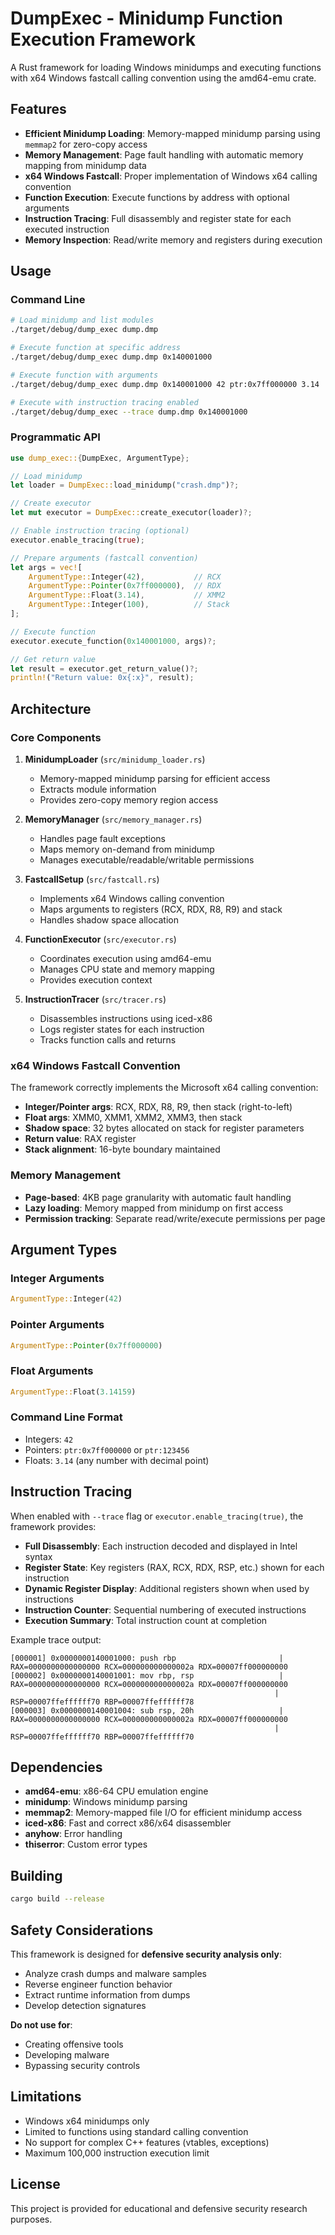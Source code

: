 # DumpExec - Minidump Function Execution Framework

A Rust framework for loading Windows minidumps and executing functions with x64 Windows fastcall calling convention using the amd64-emu crate.

## Features

- **Efficient Minidump Loading**: Memory-mapped minidump parsing using `memmap2` for zero-copy access
- **Memory Management**: Page fault handling with automatic memory mapping from minidump data
- **x64 Windows Fastcall**: Proper implementation of Windows x64 calling convention
- **Function Execution**: Execute functions by address with optional arguments
- **Instruction Tracing**: Full disassembly and register state for each executed instruction
- **Memory Inspection**: Read/write memory and registers during execution

## Usage

### Command Line

```bash
# Load minidump and list modules
./target/debug/dump_exec dump.dmp

# Execute function at specific address
./target/debug/dump_exec dump.dmp 0x140001000

# Execute function with arguments
./target/debug/dump_exec dump.dmp 0x140001000 42 ptr:0x7ff000000 3.14

# Execute with instruction tracing enabled
./target/debug/dump_exec --trace dump.dmp 0x140001000
```

### Programmatic API

```rust
use dump_exec::{DumpExec, ArgumentType};

// Load minidump
let loader = DumpExec::load_minidump("crash.dmp")?;

// Create executor
let mut executor = DumpExec::create_executor(loader)?;

// Enable instruction tracing (optional)
executor.enable_tracing(true);

// Prepare arguments (fastcall convention)
let args = vec![
    ArgumentType::Integer(42),           // RCX
    ArgumentType::Pointer(0x7ff000000),  // RDX  
    ArgumentType::Float(3.14),           // XMM2
    ArgumentType::Integer(100),          // Stack
];

// Execute function
executor.execute_function(0x140001000, args)?;

// Get return value
let result = executor.get_return_value()?;
println!("Return value: 0x{:x}", result);
```

## Architecture

### Core Components

1. **MinidumpLoader** (`src/minidump_loader.rs`)
   - Memory-mapped minidump parsing for efficient access
   - Extracts module information
   - Provides zero-copy memory region access

2. **MemoryManager** (`src/memory_manager.rs`) 
   - Handles page fault exceptions
   - Maps memory on-demand from minidump
   - Manages executable/readable/writable permissions

3. **FastcallSetup** (`src/fastcall.rs`)
   - Implements x64 Windows calling convention
   - Maps arguments to registers (RCX, RDX, R8, R9) and stack
   - Handles shadow space allocation

4. **FunctionExecutor** (`src/executor.rs`)
   - Coordinates execution using amd64-emu
   - Manages CPU state and memory mapping
   - Provides execution context

5. **InstructionTracer** (`src/tracer.rs`)
   - Disassembles instructions using iced-x86
   - Logs register states for each instruction
   - Tracks function calls and returns

### x64 Windows Fastcall Convention

The framework correctly implements the Microsoft x64 calling convention:

- **Integer/Pointer args**: RCX, RDX, R8, R9, then stack (right-to-left)
- **Float args**: XMM0, XMM1, XMM2, XMM3, then stack
- **Shadow space**: 32 bytes allocated on stack for register parameters
- **Return value**: RAX register
- **Stack alignment**: 16-byte boundary maintained

### Memory Management

- **Page-based**: 4KB page granularity with automatic fault handling
- **Lazy loading**: Memory mapped from minidump on first access
- **Permission tracking**: Separate read/write/execute permissions per page

## Argument Types

### Integer Arguments
```rust
ArgumentType::Integer(42)
```

### Pointer Arguments  
```rust
ArgumentType::Pointer(0x7ff000000)
```

### Float Arguments
```rust
ArgumentType::Float(3.14159)
```

### Command Line Format
- Integers: `42`
- Pointers: `ptr:0x7ff000000` or `ptr:123456` 
- Floats: `3.14` (any number with decimal point)

## Instruction Tracing

When enabled with `--trace` flag or `executor.enable_tracing(true)`, the framework provides:

- **Full Disassembly**: Each instruction decoded and displayed in Intel syntax
- **Register State**: Key registers (RAX, RCX, RDX, RSP, etc.) shown for each instruction
- **Dynamic Register Display**: Additional registers shown when used by instructions
- **Instruction Counter**: Sequential numbering of executed instructions
- **Execution Summary**: Total instruction count at completion

Example trace output:
```
[000001] 0x0000000140001000: push rbp                       | RAX=0000000000000000 RCX=000000000000002a RDX=00007ff000000000
[000002] 0x0000000140001001: mov rbp, rsp                   | RAX=0000000000000000 RCX=000000000000002a RDX=00007ff000000000
                                                           | RSP=00007ffeffffff70 RBP=00007ffeffffff78
[000003] 0x0000000140001004: sub rsp, 20h                   | RAX=0000000000000000 RCX=000000000000002a RDX=00007ff000000000
                                                           | RSP=00007ffeffffff70 RBP=00007ffeffffff70
```

## Dependencies

- **amd64-emu**: x86-64 CPU emulation engine
- **minidump**: Windows minidump parsing
- **memmap2**: Memory-mapped file I/O for efficient minidump access
- **iced-x86**: Fast and correct x86/x64 disassembler
- **anyhow**: Error handling
- **thiserror**: Custom error types

## Building

```bash
cargo build --release
```

## Safety Considerations

This framework is designed for **defensive security analysis only**:

- Analyze crash dumps and malware samples
- Reverse engineer function behavior  
- Extract runtime information from dumps
- Develop detection signatures

**Do not use for**:
- Creating offensive tools
- Developing malware
- Bypassing security controls

## Limitations

- Windows x64 minidumps only
- Limited to functions using standard calling convention
- No support for complex C++ features (vtables, exceptions)
- Maximum 100,000 instruction execution limit

## License

This project is provided for educational and defensive security research purposes.